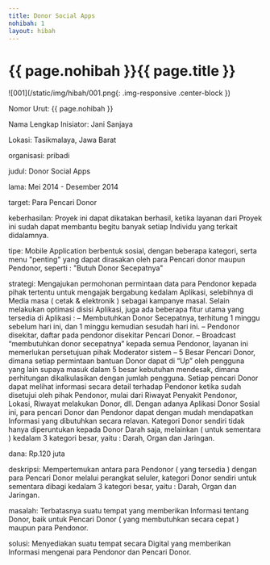 ```yaml
---
title: Donor Social Apps
nohibah: 1
layout: hibah
---
```


# {{ page.nohibah }}{{ page.title }}
![001](/static/img/hibah/001.png{: .img-responsive .center-block })

Nomor Urut: {{ page.nohibah }}

Nama Lengkap Inisiator: Jani Sanjaya

Lokasi: Tasikmalaya, Jawa Barat

organisasi: pribadi

judul: Donor Social Apps

lama: Mei 2014 - Desember 2014

target: Para Pencari Donor

keberhasilan: Proyek ini dapat dikatakan berhasil, ketika layanan dari Proyek ini sudah dapat membantu begitu banyak setiap Individu yang terkait didalamnya.

tipe: Mobile Application berbentuk sosial, dengan beberapa kategori, serta menu "penting" yang dapat dirasakan oleh para Pencari donor maupun Pendonor, seperti : "Butuh Donor Secepatnya"

strategi: Mengajukan permohonan permintaan data para Pendonor kepada pihak tertentu untuk mengajak bergabung kedalam Aplikasi, selebihnya di Media masa ( cetak & elektronik ) sebagai kampanye masal. Selain melakukan optimasi disisi Aplikasi, juga ada beberapa fitur utama yang tersedia di Aplikasi :
– Membutuhkan Donor Secepatnya, terhitung 1 minggu sebelum hari ini, dan 1 minggu kemudian sesudah hari ini.
– Pendonor disekitar, daftar pada pendonor disekitar Pencari Donor.
– Broadcast “membutuhkan donor secepatnya” kepada semua Pendonor, layanan ini memerlukan persetujuan pihak Moderator sistem
– 5 Besar Pencari Donor, dimana setiap permintaan bantuan Donor dapat di “Up” oleh pengguna yang lain supaya masuk dalam 5 besar kebutuhan mendesak, dimana perhitungan dikalkulasikan dengan jumlah pengguna.
Setiap pencari Donor dapat melihat informasi secara detail terhadap Pendonor ketika sudah disetujui oleh pihak Pendonor, mulai dari Riwayat Penyakit Pendonor, Lokasi, Riwayat melakukan Donor, dll.
Dengan adanya Aplikasi Donor Sosial ini, para pencari Donor dan Pendonor dapat dengan mudah mendapatkan Informasi yang dibutuhkan secara relavan.
Kategori Donor sendiri tidak hanya diperuntukan kepada Donor Darah saja, melainkan ( untuk sementara ) kedalam 3 kategori besar, yaitu : Darah, Organ dan Jaringan.

dana: Rp.120 juta

deskripsi: Mempertemukan antara para Pendonor ( yang tersedia ) dengan para Pencari Donor melalui perangkat seluler, kategori Donor sendiri untuk sementara dibagi kedalam 3 kategori besar, yaitu : Darah, Organ dan Jaringan.

masalah: Terbatasnya suatu tempat yang memberikan Informasi tentang Donor, baik untuk Pencari Donor ( yang membutuhkan secara cepat ) maupun para Pendonor.

solusi: Menyediakan suatu tempat secara Digital yang memberikan Informasi mengenai para Pendonor dan Pencari Donor.

